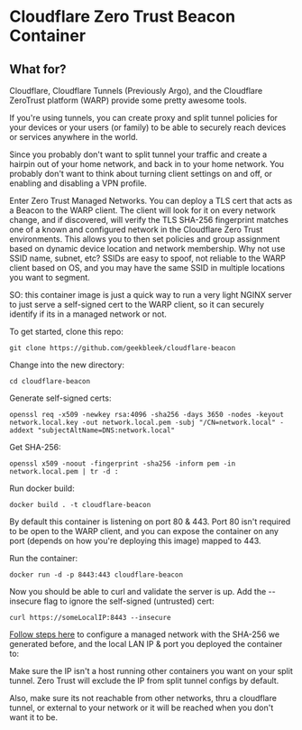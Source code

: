 # Cloudflare Zero Trust Beacon Container

## What for?
Cloudflare, Cloudflare Tunnels (Previously Argo), and the Cloudflare ZeroTrust platform (WARP) provide some pretty awesome tools.

If you're using tunnels, you can create proxy and split tunnel policies for your devices or your users (or family) to be able to securely reach devices or services anywhere in the world.

Since you probably don't want to split tunnel your traffic and create a hairpin out of your home network, and back in to your home network.  You probably don't want to think about turning client settings on and off, or enabling and disabling a VPN profile.

Enter Zero Trust Managed Networks. You can deploy a TLS cert that acts as a Beacon to the WARP client.  The client will look for it on every network change, and if discovered, will verify the TLS SHA-256 fingerprint matches one of a known and configured network in the Cloudflare Zero Trust environments.  This allows you to then set policies and group assignment based on dynamic device location and network membership.  Why not use SSID name, subnet, etc?  SSIDs are easy to spoof, not reliable to the WARP client based on OS, and you may have the same SSID in multiple locations you want to segment.

SO: this container image is just a quick way to run a very light NGINX server to just serve a self-signed cert to the WARP client, so it can securely identify if its in a managed network or not.

To get started, clone this repo:

```git clone https://github.com/geekbleek/cloudflare-beacon```

Change into the new directory:

```cd cloudflare-beacon```

Generate self-signed certs:

```openssl req -x509 -newkey rsa:4096 -sha256 -days 3650 -nodes -keyout network.local.key -out network.local.pem -subj "/CN=network.local" -addext "subjectAltName=DNS:network.local"```

Get SHA-256:

```openssl x509 -noout -fingerprint -sha256 -inform pem -in network.local.pem | tr -d :```

Run docker build:

```docker build . -t cloudflare-beacon```

By default this container is listening on port 80 & 443.  Port 80 isn't required to be open to the WARP client, and you can expose the container on any port (depends on how you're deploying this image) mapped to 443.

Run the container:

```docker run -d -p 8443:443 cloudflare-beacon```

Now you should be able to curl and validate the server is up.  Add the --insecure flag to ignore the self-signed (untrusted) cert:

```curl https://someLocalIP:8443 --insecure```

[Follow steps here](https://developers.cloudflare.com/cloudflare-one/connections/connect-devices/warp/configure-warp/managed-networks) to configure a managed network with the SHA-256 we generated before, and the local LAN IP & port you deployed the container to: 

Make sure the IP isn't a host running other containers you want on your split tunnel.  Zero Trust will exclude the IP from split tunnel configs by default.

Also, make sure its not reachable from other networks, thru a cloudflare tunnel, or external to your network or it will be reached when you don't want it to be.
